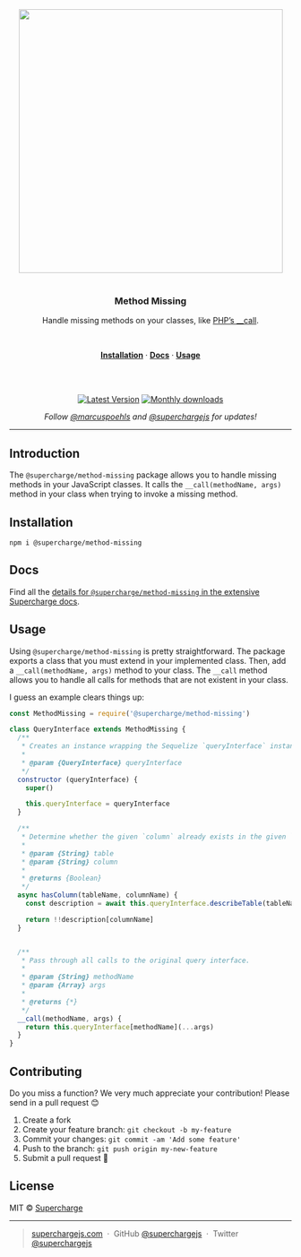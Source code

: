 <div align="center">
  <a href="https://superchargejs.com">
    <img width="471" style="max-width:100%;" src="https://superchargejs.com/images/supercharge-text.svg" />
  </a>
  <br/>
  <br/>
  <p>
    <h3>Method Missing</h3>
  </p>
  <p>
    Handle missing methods on your classes, like <a href="https://www.php.net/manual/en/language.oop5.overloading.php#object.call">PHP’s __call</a>.
  </p>
  <br/>
  <p>
    <a href="#installation"><strong>Installation</strong></a> ·
    <a href="#Docs"><strong>Docs</strong></a> ·
    <a href="#usage"><strong>Usage</strong></a>
  </p>
  <br/>
  <br/>
  <p>
    <a href="https://www.npmjs.com/package/@supercharge/method-missing"><img src="https://img.shields.io/npm/v/@supercharge/method-missing.svg" alt="Latest Version"></a>
    <a href="https://www.npmjs.com/package/@supercharge/method-missing"><img src="https://img.shields.io/npm/dm/@supercharge/method-missing.svg" alt="Monthly downloads"></a>
  </p>
  <p>
    <em>Follow <a href="http://twitter.com/marcuspoehls">@marcuspoehls</a> and <a href="http://twitter.com/superchargejs">@superchargejs</a> for updates!</em>
  </p>
</div>

---

## Introduction
The `@supercharge/method-missing` package allows you to handle missing methods in your JavaScript classes. It calls the `__call(methodName, args)` method in your class when trying to invoke a missing method.


## Installation

```
npm i @supercharge/method-missing
```


## Docs
Find all the [details for `@supercharge/method-missing` in the extensive Supercharge docs](https://superchargejs.com/docs/pipeline).


## Usage
Using `@supercharge/method-missing` is pretty straightforward. The package exports a class that you must extend in your implemented class. Then, add a `__call(methodName, args)` method to your class. The `__call` method allows you to handle all calls for methods that are not existent in your class.

I guess an example clears things up:

```js
const MethodMissing = require('@supercharge/method-missing')

class QueryInterface extends MethodMissing {
  /**
   * Creates an instance wrapping the Sequelize `queryInterface` instance.
   *
   * @param {QueryInterface} queryInterface
   */
  constructor (queryInterface) {
    super()

    this.queryInterface = queryInterface
  }

  /**
   * Determine whether the given `column` already exists in the given `table`.
   *
   * @param {String} table
   * @param {String} column
   *
   * @returns {Boolean}
   */
  async hasColumn(tableName, columnName) {
    const description = await this.queryInterface.describeTable(tableName)

    return !!description[columnName]
  }


  /**
   * Pass through all calls to the original query interface.
   *
   * @param {String} methodName
   * @param {Array} args
   *
   * @returns {*}
   */
  __call(methodName, args) {
    return this.queryInterface[methodName](...args)
  }
}
```


## Contributing
Do you miss a function? We very much appreciate your contribution! Please send in a pull request 😊

1.  Create a fork
2.  Create your feature branch: `git checkout -b my-feature`
3.  Commit your changes: `git commit -am 'Add some feature'`
4.  Push to the branch: `git push origin my-new-feature`
5.  Submit a pull request 🚀


## License
MIT © [Supercharge](https://superchargejs.com)

---

> [superchargejs.com](https://superchargejs.com) &nbsp;&middot;&nbsp;
> GitHub [@superchargejs](https://github.com/superchargejs/) &nbsp;&middot;&nbsp;
> Twitter [@superchargejs](https://twitter.com/superchargejs)
